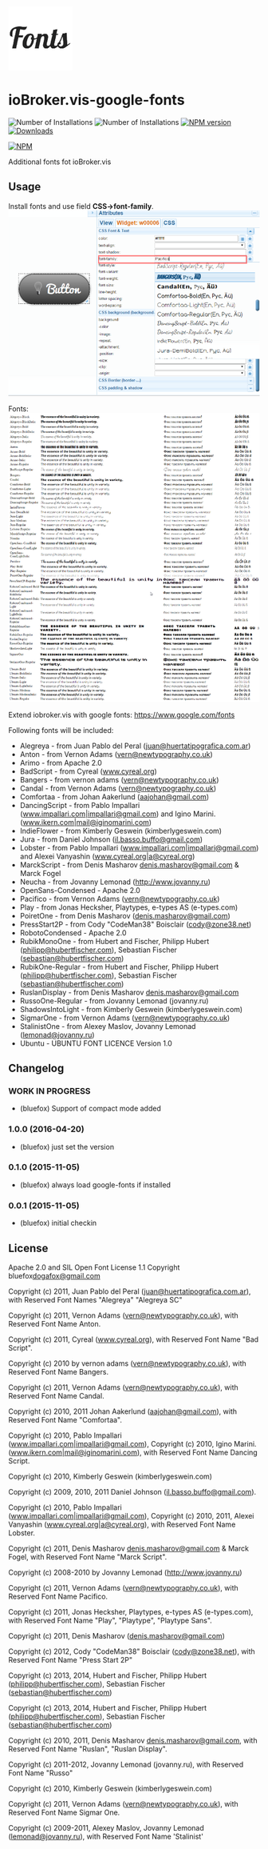 ![Logo](admin/vis-google-fonts.png)
# ioBroker.vis-google-fonts

![Number of Installations](http://iobroker.live/badges/vis-google-fonts-installed.svg) ![Number of Installations](http://iobroker.live/badges/vis-google-fonts-stable.svg) [![NPM version](http://img.shields.io/npm/v/iobroker.vis-google-fonts.svg)](https://www.npmjs.com/package/iobroker.vis-google-fonts)
[![Downloads](https://img.shields.io/npm/dm/iobroker.vis-google-fonts.svg)](https://www.npmjs.com/package/iobroker.vis-google-fonts)

[![NPM](https://nodei.co/npm/iobroker.vis-google-fonts.png?downloads=true)](https://nodei.co/npm/iobroker.vis-google-fonts/)

Additional fonts fot ioBroker.vis

## Usage
Install fonts and use field **CSS->font-family**. 
![How to use](img/usage.png)

Fonts:
![Fonts](img/fonts.png)

Extend iobroker.vis with google fonts: https://www.google.com/fonts 

Following fonts will be included:

- Alegreya - from Juan Pablo del Peral (juan@huertatipografica.com.ar)
- Anton - from Vernon Adams (vern@newtypography.co.uk)
- Arimo - from Apache 2.0
- BadScript - from Cyreal (www.cyreal.org)
- Bangers - from vernon adams (vern@newtypography.co.uk)
- Candal - from Vernon Adams (vern@newtypography.co.uk)
- Comfortaa - from Johan Aakerlund (aajohan@gmail.com)
- DancingScript - from Pablo Impallari (www.impallari.com|impallari@gmail.com) and Igino Marini. (www.ikern.com|mail@iginomarini.com)
- IndieFlower - from Kimberly Geswein (kimberlygeswein.com)
- Jura - from Daniel Johnson (<il.basso.buffo@gmail.com>)
- Lobster - from Pablo Impallari (www.impallari.com|impallari@gmail.com) and Alexei Vanyashin (www.cyreal.org|a@cyreal.org)
- MarckScript - from Denis Masharov <denis.masharov@gmail.com> & Marck Fogel
- Neucha - from  Jovanny Lemonad (http://www.jovanny.ru)
- OpenSans-Condensed - Apache 2.0 
- Pacifico - from  Vernon Adams (vern@newtypography.co.uk)
- Play - from Jonas Hecksher, Playtypes, e-types AS (e-types.com)
- PoiretOne - from Denis Masharov (denis.masharov@gmail.com)
- PressStart2P - from Cody "CodeMan38" Boisclair (cody@zone38.net)
- RobotoCondensed - Apache 2.0  
- RubikMonoOne - from Hubert and Fischer, Philipp Hubert (philipp@hubertfischer.com), Sebastian Fischer (sebastian@hubertfischer.com)
- RubikOne-Regular - from  Hubert and Fischer, Philipp Hubert (philipp@hubertfischer.com), Sebastian Fischer (sebastian@hubertfischer.com)
- RuslanDisplay - from Denis Masharov <denis.masharov@gmail.com>
- RussoOne-Regular - from  Jovanny Lemonad (jovanny.ru)
- ShadowsIntoLight - from Kimberly Geswein (kimberlygeswein.com)
- SigmarOne - from Vernon Adams (vern@newtypography.co.uk)
- StalinistOne - from Alexey Maslov, Jovanny Lemonad (lemonad@jovanny.ru)
- Ubuntu - UBUNTU FONT LICENCE Version 1.0 

<!--
	Placeholder for the next version (at the beginning of the line):
	### __WORK IN PROGRESS__
-->

## Changelog
### __WORK IN PROGRESS__
* (bluefox) Support of compact mode added

### 1.0.0 (2016-04-20)
* (bluefox) just set the version

### 0.1.0 (2015-11-05)
* (bluefox) always load google-fonts if installed

### 0.0.1 (2015-11-05)
* (bluefox) initial checkin

## License
 Apache 2.0 and SIL Open Font License 1.1
 Copyright bluefox<dogafox@gmail.com>
 
 Copyright (c) 2011, Juan Pablo del Peral (juan@huertatipografica.com.ar), 
 with Reserved Font Names "Alegreya" "Alegreya SC"
 
 Copyright (c) 2011, Vernon Adams (vern@newtypography.co.uk),
 with Reserved Font Name Anton.
 
 Copyright (c) 2011, Cyreal (www.cyreal.org),
 with Reserved Font Name "Bad Script".
 
 Copyright (c) 2010 by vernon adams (vern@newtypography.co.uk),
 with Reserved Font Name Bangers.
 
 Copyright (c) 2011, Vernon Adams (vern@newtypography.co.uk),
 with Reserved Font Name Candal.
 
 Copyright (c) 2010, 2011 Johan Aakerlund (aajohan@gmail.com),
 with Reserved Font Name "Comfortaa".
 
 Copyright (c) 2010, Pablo Impallari (www.impallari.com|impallari@gmail.com),
 Copyright (c) 2010, Igino Marini. (www.ikern.com|mail@iginomarini.com),
 with Reserved Font Name Dancing Script.
 
 Copyright (c) 2010, Kimberly Geswein (kimberlygeswein.com)
 
 Copyright (c) 2009, 2010, 2011 Daniel Johnson (<il.basso.buffo@gmail.com>).
 
 Copyright (c) 2010, Pablo Impallari (www.impallari.com|impallari@gmail.com),
 Copyright (c) 2010, 2011, Alexei Vanyashin (www.cyreal.org|a@cyreal.org),
 with Reserved Font Name Lobster.
 
 Copyright (c) 2011, Denis Masharov <denis.masharov@gmail.com> & Marck Fogel,
 with Reserved Font Name "Marck Script".
 
 Copyright (c) 2008-2010 by Jovanny Lemonad (http://www.jovanny.ru)
 
 Copyright (c) 2011, Vernon Adams (vern@newtypography.co.uk),
 with Reserved Font Name Pacifico.
 
 Copyright (c) 2011, Jonas Hecksher, Playtypes, e-types AS (e-types.com),
 with Reserved Font Name "Play", "Playtype", "Playtype Sans".
 
 Copyright (c) 2011, Denis Masharov (denis.masharov@gmail.com)
 
 Copyright (c) 2012, Cody "CodeMan38" Boisclair (cody@zone38.net), with Reserved Font Name "Press Start 2P"
 
 Copyright (c) 2013, 2014, Hubert and Fischer, Philipp Hubert (philipp@hubertfischer.com), Sebastian Fischer (sebastian@hubertfischer.com)
 
 Copyright (c) 2013, 2014, Hubert and Fischer, Philipp Hubert (philipp@hubertfischer.com), Sebastian Fischer (sebastian@hubertfischer.com)
 
 Copyright (c) 2010, 2011, Denis Masharov <denis.masharov@gmail.com>,
 with Reserved Font Name "Ruslan", "Ruslan Display".
 
 Copyright (c) 2011-2012, Jovanny Lemonad (jovanny.ru), with Reserved Font Name "Russo"
 
 Copyright (c) 2010, Kimberly Geswein (kimberlygeswein.com)
 
 Copyright (c) 2011, Vernon Adams (vern@newtypography.co.uk),
 with Reserved Font Name Sigmar One.
 
 Copyright (c) 2009-2011, Alexey Maslov, Jovanny Lemonad (lemonad@jovanny.ru), with Reserved Font Name 'Stalinist'
 
